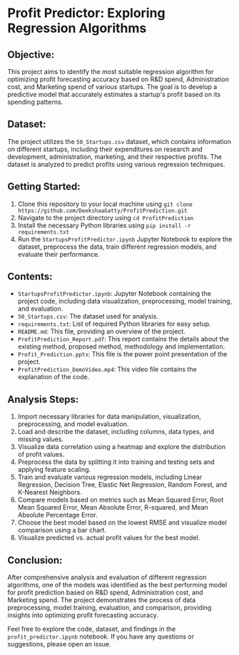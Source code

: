 # Profit Predictor: Exploring Regression Algorithms

## Objective:
This project aims to identify the most suitable regression algorithm for optimizing profit forecasting accuracy based on R&D spend, Administration cost, and Marketing spend of various startups. The goal is to develop a predictive model that accurately estimates a startup's profit based on its spending patterns.

## Dataset:
The project utilizes the `50_Startups.csv` dataset, which contains information on different startups, including their expenditures on research and development, administration, marketing, and their respective profits. The dataset is analyzed to predict profits using various regression techniques.

## Getting Started:
1. Clone this repository to your local machine using `git clone https://github.com/DeekshaaGatty/ProfitPrediction.git`
2. Navigate to the project directory using `cd ProfitPrediction`
3. Install the necessary Python libraries using `pip install -r requirements.txt`
4. Run the `StartupsProfitPredictor.ipynb` Jupyter Notebook to explore the dataset, preprocess the data, train different regression models, and evaluate their performance.

## Contents:
- `StartupsProfitPredictor.ipynb`: Jupyter Notebook containing the project code, including data visualization, preprocessing, model training, and evaluation.
- `50_Startups.csv`: The dataset used for analysis.
- `requirements.txt`: List of required Python libraries for easy setup.
- `README.md`: This file, providing an overview of the project.
- `ProfitPrediction_Report.pdf`: This report contains the details about the existing method, proposed method, methodology and implementation.
- `Profit_Prediction.pptx`: This file is the power point presentation of the project.
- `ProfitPrediction_DemoVideo.mp4`: This video file contains the explanation of the code.

## Analysis Steps:
1. Import necessary libraries for data manipulation, visualization, preprocessing, and model evaluation.
2. Load and describe the dataset, including columns, data types, and missing values.
3. Visualize data correlation using a heatmap and explore the distribution of profit values.
4. Preprocess the data by splitting it into training and testing sets and applying feature scaling.
5. Train and evaluate various regression models, including Linear Regression, Decision Tree, Elastic Net Regression, Random Forest, and K-Nearest Neighbors.
6. Compare models based on metrics such as Mean Squared Error, Root Mean Squared Error, Mean Absolute Error, R-squared, and Mean Absolute Percentage Error.
7. Choose the best model based on the lowest RMSE and visualize model comparison using a bar chart.
8. Visualize predicted vs. actual profit values for the best model.

## Conclusion:
After comprehensive analysis and evaluation of different regression algorithms, one of the models was identified as the best performing model for profit prediction based on R&D spend, Administration cost, and Marketing spend. The project demonstrates the process of data preprocessing, model training, evaluation, and comparison, providing insights into optimizing profit forecasting accuracy.

Feel free to explore the code, dataset, and findings in the `profit_predictor.ipynb` notebook. If you have any questions or suggestions, please open an issue.

